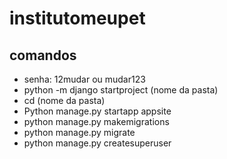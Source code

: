 # institutomeupet

## comandos

- senha: 12mudar ou mudar123 
- python -m django startproject (nome da pasta)
- cd (nome da pasta)
- Python manage.py startapp appsite
- python manage.py makemigrations
- python manage.py migrate
- python manage.py createsuperuser


